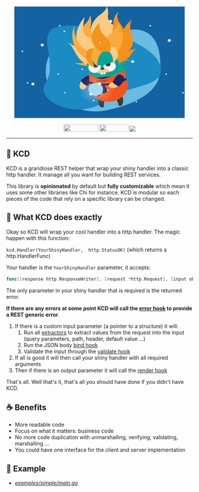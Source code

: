 <p align="center">
	<img width="460" height="300" src="./.github/golang-ss.gif">
</p>
<p align="center">
	<img width="93" height="20" src="https://github.com/expectedsh/kcd/workflows/Go/badge.svg">
	<img width="78" height="20" src="https://goreportcard.com/badge/github.com/expectedsh/kcd">
	<img src="https://codecov.io/gh/expectedsh/kcd/branch/master/graph/badge.svg" />
</p>

------

## :stars: KCD 

KCD is a grandiose REST helper that wrap your shiny handler into a classic http handler. It manage all you want for building REST services.

This library is **opinionated** by default but **fully customizable** which mean it uses some other libraries like Chi for instance. KCD is modular so each pieces of the code that rely on a specific library can be changed. 

## :rocket: What KCD does exactly 

Okay so KCD will wrap your cool handler into a http handler. The magic happen with this function:

`kcd.Handler(YourShinyHandler,  http.StatusOK)` (which returns a http.HandlerFunc)

Your handler is the `YourShinyHandler` parameter, it accepts: 
```go
func([response http.ResponseWriter], [request *http.Request], [input object ptr]) ([output object], error)
```
 
The only parameter in your shiny handler that is required is the returned error. 

**If there are any errors at some point KCD will call the [error hook](pkg/hook/error.go) to provide a REST generic error**.

1. If there is a custom input parameter (a pointer to a structure) it will:
    1. Run all [extractors](pkg/extractor) to extract values from the request into the input (query parameters, path, header, default value ...)
    2. Run the JSON body [bind hook](pkg/hook/bind.go)
    3. Validate the input through the [validate hook](pkg/hook/validate.go)
3. If all is good it will then call your shiny handler with all required arguments
4. Then if there is an output parameter it will call the [render hook](pkg/hook/render.go)

That's all. Well that's it, that's all you should have done if you didn't have KCD. 

## :coffee: Benefits

- More readable code
- Focus on what it matters: business code
- No more code duplication with unmarshalling, verifying, validating, marshalling ...
- You could have one interface for the client and server implementation

## :muscle: Example

- [*examples/simple/main.go*](./examples/simple/main.go)

